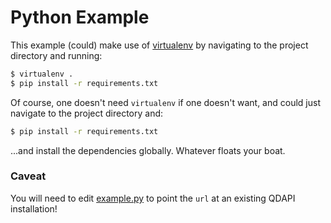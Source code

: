 # Python Example

This example (could) make use of [virtualenv](http://python-guide-pt-br.readthedocs.io/en/latest/dev/virtualenvs/) by navigating to the project directory and running:

```bash
$ virtualenv .
$ pip install -r requirements.txt
```

Of course, one doesn't need `virtualenv` if one doesn't want, and could just navigate to the project directory and:

```bash
$ pip install -r requirements.txt
```

...and install the dependencies globally. Whatever floats your boat.

### Caveat

You will need to edit [example.py](https://github.com/battis/qdapi/blob/master/examples/python/example.py#L5) to point the `url` at an existing QDAPI installation!
